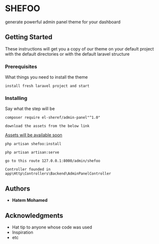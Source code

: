 # SHEFOO

generate powerful admin panel theme for your dashboard

## Getting Started

These instructions will get you a copy of our theme on your default project with the default directories or with the default laravel structure


### Prerequisites

What things you need to install the theme
```
install fresh laravel project and start 
```

### Installing

Say what the step will be

```
composer require el-sheref/admin-panel"^1.0"
```


```
download the assets from the below link 
```
<a href="#">Assets will be available soon</a>

```
php artisan shefoo:install
```
```
php artisan artisan:serve
```
```
go to this route 127.0.0.1:8000/admin/shefoo
```
```
Controller founded in app\Http\Controllers\Backend\AdminPanelController
```


## Authors

* **Hatem Mohamed** 

## Acknowledgments

* Hat tip to anyone whose code was used
* Inspiration
* etc
